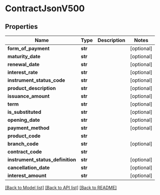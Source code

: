 # ContractJsonV500

## Properties
Name | Type | Description | Notes
------------ | ------------- | ------------- | -------------
**form_of_payment** | **str** |  | [optional] 
**maturity_date** | **str** |  | [optional] 
**renewal_date** | **str** |  | [optional] 
**interest_rate** | **str** |  | [optional] 
**instrument_status_code** | **str** |  | [optional] 
**product_description** | **str** |  | [optional] 
**issuance_amount** | **str** |  | [optional] 
**term** | **str** |  | [optional] 
**is_substituted** | **str** |  | [optional] 
**opening_date** | **str** |  | [optional] 
**payment_method** | **str** |  | [optional] 
**product_code** | **str** |  | 
**branch_code** | **str** |  | [optional] 
**contract_code** | **str** |  | 
**instrument_status_definition** | **str** |  | [optional] 
**cancellation_date** | **str** |  | [optional] 
**interest_amount** | **str** |  | [optional] 

[[Back to Model list]](../README.md#documentation-for-models) [[Back to API list]](../README.md#documentation-for-api-endpoints) [[Back to README]](../README.md)


